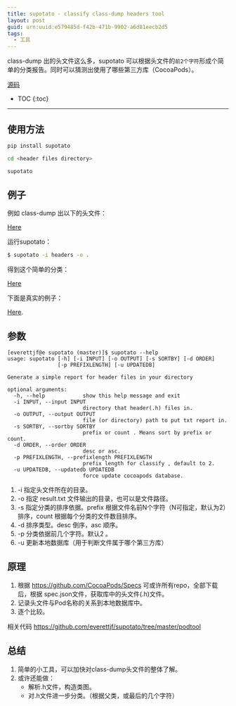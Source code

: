 ```yaml
---
title: supotato - classify class-dump headers tool
layout: post
guid: urn:uuid:e579485d-f42b-471b-9902-a6d81eecb2d5
tags:
  - 工具
---
```



class-dump 出的头文件这么多，supotato 可以根据头文件的`前2个字符`形成个简单的分类报告。同时可以猜测出使用了哪些第三方库（CocoaPods）。

[源码](https://github.com/everettjf/supotato)

* TOC
{:toc}

---

## 使用方法

```sh
pip install supotato

cd <header files directory>

supotato
```



## 例子

例如 class-dump 出以下的头文件：

[Here](https://github.com/everettjf/supotato/tree/master/example/headers)

运行supotato：

```sh
$ supotato -i headers -o .
```

得到这个简单的分类：

[Here](https://github.com/everettjf/supotato/blob/master/example/result.txt)


下面是真实的例子：

[Here](https://github.com/everettjf/supotato/blob/master/example/lots.txt).


## 参数

```
[everettjf@e supotato (master)]$ supotato --help
usage: supotato [-h] [-i INPUT] [-o OUTPUT] [-s SORTBY] [-d ORDER]
                [-p PREFIXLENGTH] [-u UPDATEDB]

Generate a simple report for header files in your directory

optional arguments:
  -h, --help            show this help message and exit
  -i INPUT, --input INPUT
                        directory that header(.h) files in.
  -o OUTPUT, --output OUTPUT
                        file (or directory) path to put txt report in.
  -s SORTBY, --sortby SORTBY
                        prefix or count . Means sort by prefix or count.
  -d ORDER, --order ORDER
                        desc or asc.
  -p PREFIXLENGTH, --prefixlength PREFIXLENGTH
                        prefix length for classify , default to 2.
  -u UPDATEDB, --updatedb UPDATEDB
                        force update cocoapods database.

```

1. -i 指定头文件所在的目录。
2. -o 指定 result.txt 文件输出的目录，也可以是文件路径。
3. -s 指定分类的排序依据。prefix 根据文件名前N个字符（N可指定，默认为2）排序，count 根据每个分类的文件数目排序。
4. -d 排序类型。desc 倒序，asc 顺序。
5. -p 分类依据前几个字符。默认2 。
6. -u 更新本地数据库（用于判断文件属于哪个第三方库）


## 原理


1. 根据 https://github.com/CocoaPods/Specs 可或许所有repo，全部下载后，根据 spec.json文件，获取库中的头文件(.h)文件。
2. 记录头文件与Pod名称的关系到本地数据库中。
3. 逐个比较。

相关代码 https://github.com/everettjf/supotato/tree/master/podtool


## 总结


1. 简单的小工具，可以加快对class-dump头文件的整体了解。
2. 或许还能做：
	- 解析.h文件，构造类图。
	- 对.h文件进一步分类。（根据父类，或最后的几个字符）

	
	
